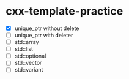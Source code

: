 # cxx-template-practice

- [x] unique_ptr without delete
- [ ] unique_ptr with deleter
- [ ] std::array
- [ ] std::list
- [ ] std::optional
- [ ] std::vector
- [ ] std::variant